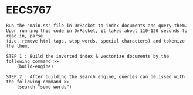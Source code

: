 # EECS767

    Run the "main.ss" file in DrRacket to index documents and query them.
    Upon running this code in DrRacket, it takes about 110-120 seconds to read in, parse 
    (i.e. remove html tags, stop words, special characters) and tokenize the them.

    STEP 1 : Build the inverted index & vectorize documents by the following command >>
        (build-engine)

    STEP 2 : After building the search engine, queries can be issed with the following command >>
        (search "some words")
